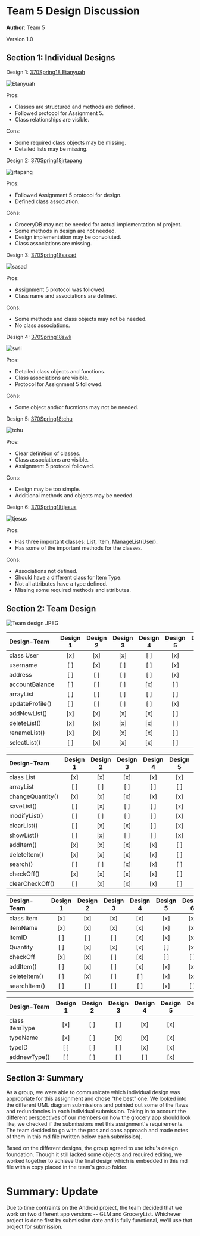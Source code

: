 # Team 5 Design Discussion

**Author**: Team 5

Version 1.0

## Section 1: Individual Designs
Design 1: [370Spring18 Etanyuah](https://github.com/qc-se-spring2018/370Spring18Team5/tree/master/GroupProject/Design-Individual/370Spring18%20Etanyauh)

![Etanyuah](https://github.com/qc-se-spring2018/370Spring18Team5/blob/master/GroupProject/Design-Individual/370Spring18%20Etanyauh/design.PNG)

Pros:  
* Classes are structured and methods are defined.
* Followed protocol for Assignment 5.
* Class relationships are visible.

Cons:
* Some required class objects may be missing.
* Detailed lists may be missing.

Design 2: [370Spring18jrtapang](https://github.com/qc-se-spring2018/370Spring18Team5/blob/master/GroupProject/Design-Individual/370Spring18jrtapang)

![jrtapang](https://github.com/qc-se-spring2018/370Spring18Team5/blob/master/GroupProject/Design-Individual/370Spring18jrtapang/design.jpg)

Pros:
* Followed Assignment 5 protocol for design.
* Defined class association.

Cons:
* GroceryDB may not be needed for actual implementation of project.
* Some methods in design are not needed.
* Design implementation may be convoluted.
* Class associations are missing.

Design 3: [370Spring18sasad](https://github.com/qc-se-spring2018/370Spring18Team5/blob/master/GroupProject/Design-Individual/370Spring18sasad)

![sasad](https://github.com/qc-se-spring2018/370Spring18Team5/blob/master/GroupProject/Design-Individual/370Spring18sasad/design.jpg)

Pros:

* Assignment 5 protocol was followed.
* Class name and associations are defined.

Cons:

* Some methods and class objects may not be needed.
* No class associations.

Design 4: [370Spring18swli](https://github.com/qc-se-spring2018/370Spring18Team5/blob/master/GroupProject/Design-Individual/370Spring18swli)

![swli](https://github.com/qc-se-spring2018/370Spring18Team5/blob/master/GroupProject/Design-Individual/370Spring18swli/design.jpg)

Pros:

* Detailed class objects and functions.
* Class associations are visible.
* Protocol for Assignment 5 followed.

Cons:

* Some object and/or fucntions may not be needed.

Design 5: [370Spring18tchu](https://github.com/qc-se-spring2018/370Spring18Team5/blob/master/GroupProject/Design-Individual/370Spring18tchu)

![tchu](https://github.com/qc-se-spring2018/370Spring18Team5/blob/master/GroupProject/Design-Individual/370Spring18tchu/design.jpg)

Pros:

* Clear definition of classes.
* Class associations are visible.
* Assignment 5 protocol followed.

Cons:
* Design may be too simple.
* Additional methods and objects may be needed.

Design 6: [370Spring18tjesus](https://github.com/qc-se-spring2018/370Spring18Team5/blob/master/GroupProject/Design-Individual/370Spring18tjesus)

![tjesus](https://github.com/qc-se-spring2018/370Spring18Team5/blob/master/GroupProject/Design-Individual/370Spring18tjesus/design.jpeg)

Pros:
* Has three important classes: List, Item, ManageList(User).
* Has some of the important methods for the classes.

Cons:
* Associations not defined.
* Should have a different class for Item Type.
* Not all attributes have a type defined.
* Missing some required methods and attributes.

## Section 2: Team Design

![Team design JPEG](https://github.com/qc-se-spring2018/370Spring18Team5/blob/master/GroupProject/Design-Team/Grocery%20List%201.1.jpeg)

Design-Team | Design 1 | Design 2 | Design 3 | Design 4 | Design 5 | Design 6
:-- | :--: | :--: | :--: | :--: | :--: | :--:
class User | [x] | [x] | [x] | [ ] | [x] | [x]
username | [ ] | [x] | [ ] | [ ] | [x] | [ ]
address | [ ] | [ ] | [ ] | [ ] | [x] | [ ]
accountBalance | [ ] | [ ] | [ ] | [x] | [ ] | [ ]
arrayList<list> | [ ] | [ ] | [ ] | [ ] | [ ] | [ ]
updateProfile() | [ ] | [ ] | [ ] | [ ] | [x] | [ ]
addNewList() | [x] | [x] | [x] | [x] | [ ] | [ ]
deleteList() | [x] | [x] | [x] | [x] | [ ] | [x]
renameList() | [x] | [x] | [x] | [x] | [ ] | [x]
selectList() | [ ] | [x] | [x] | [x] | [ ] | [x]

Design-Team | Design 1 | Design 2 | Design 3 | Design 4 | Design 5 | Design 6
:-- | :--: | :--: | :--: | :--: | :--: | :--:
class List | [x] | [x] | [x] | [x] | [x] | [x]
arrayList<item> | [ ] | [ ] | [ ] | [ ] | [ ] | [ ]
changeQuantity() | [x] | [x] | [x] | [x] | [x] | [x]
saveList() | [ ] | [x] | [ ] | [ ] | [x] | [ ]
modifyList() | [ ] | [ ] | [ ] | [ ] | [x] | [ ]
clearList() | [ ] | [x] | [x] | [ ] | [x] | [ ]
showList() | [ ] | [x] | [ ] | [ ] | [x] | [ ]
addItem() | [x] | [x] | [x] | [x] | [ ] | [x]
deleteItem() | [x] | [x] | [x] | [x] | [ ] | [x]
search() | [ ] | [ ] | [x] | [x] | [ ] | [ ]
checkOff() | [x] | [x] | [x] | [x] | [ ] | [ ]
clearCheckOff() | [ ] | [x] | [x] | [x] | [ ] | [ ]

Design-Team | Design 1 | Design 2 | Design 3 | Design 4 | Design 5 | Design 6
:-- | :--: | :--: | :--: | :--: | :--: | :--:
class Item | [x] | [x] | [x] | [x] | [x] | [x]
itemName | [x] | [x] | [x] | [x] | [x] | [x]
itemID | [ ] | [ ] | [ ] | [x] | [x] | [x]
Quantity | [ ] | [x] | [x] | [x] | [ ] | [x]
checkOff | [x] | [x] | [ ] | [x] | [ ] | [ ]
addItem() | [ ] | [x] | [ ] | [x] | [x] | [x]
deleteItem() | [ ] | [x] | [ ] | [ ] | [x] | [x]
searchItem() | [ ] | [ ] | [ ] | [ ] | [x] | [ ]

Design-Team | Design 1 | Design 2 | Design 3 | Design 4 | Design 5 | Design 6
:-- | :--: | :--: | :--: | :--: | :--: | :--:
class ItemType | [x] | [ ] | [ ] | [x] | [x] | [ ]
typeName | [x] | [ ] | [x] | [x] | [x] | [x]
typeID  | [ ] | [ ] | [ ] | [x] | [x] | [ ]
addnewType() | [ ] | [ ] | [ ] | [ ] | [x] | [ ]

## Section 3: Summary
As a group, we were able to communicate which individual design was appropriate for this assignment and chose "the best" one.  We looked into the different UML diagram submissions and pointed out some of the flaws and redundancies in each individual submission. Taking in to account the different perspectives of our members on how the grocery app should look like, we checked if the submissions met this assignment's requirements. The team decided to go with the pros and cons approach and made notes of them in this md file (written below each submission).  

Based on the different designs, the group agreed to use tchu's design foundation. Though it still lacked some objects and required editing, we worked together to achieve the final design which is embedded in this md file with a copy placed in the team's group folder.

# Summary: Update

Due to time contraints on the Android project, the team decided that we work on two different app versions -- GLM and GroceryList.  Whichever project is done first by submission date and is fully functional,  we'll use that project for submission.    
